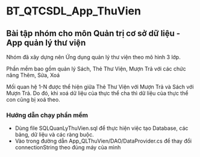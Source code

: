 # BT_QTCSDL_App_ThuVien
<h2> Bài tập nhóm cho môn Quản trị cơ sở dữ liệu - App quản lý thư viện </h2>
<p>Nhóm đã xây dựng nên Ứng dụng quản lý thư viện theo mô hình 3 lớp.</p>
<p>Phần mềm bao gồm quản lý Sách, Thẻ Thư Viện, Mượn Trả với các chức năng Thêm, Sửa, Xoá</p>
<p>Mối quan hệ 1-N được thể hiện giữa Thẻ Thư Viện với Mượn Trả và Sách với Mượn Trả. Do đó, khi xoá dữ liệu của thực thể cha thì dữ liệu của thực thể con cũng bị xoá theo.</p>
<h3>Hướng dẫn chạy phần mềm</h3>
<ul>
  <li>Dùng file SQLQuanLyThuVien.sql để thực hiện việc tạo Database, các bảng, dữ liệu và các ràng buộc.</li>
  <li>Vào trong đường dẫn App_QLThuVien/DAO/DataProvider.cs để thay đổi connectionString theo đúng máy của mình </li>
</ul>
